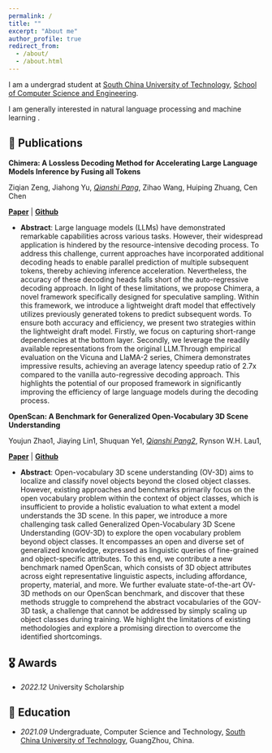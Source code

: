 ```yaml
---
permalink: /
title: ""
excerpt: "About me"
author_profile: true
redirect_from: 
  - /about/
  - /about.html
---
```


<!-- ## About Me -->
I am a undergrad student at [South China University of Technology](https://www.scut.edu.cn/new/), [School of Computer Science and Engineering](https://www2.scut.edu.cn/cs/).

I am generally interested in natural language processing and machine learning .

## 📝 Publications


**Chimera: A Lossless Decoding Method for Accelerating Large Language Models Inference by Fusing all Tokens**

Ziqian Zeng, Jiahong Yu, *<ins>Qianshi Pang</ins>*, Zihao Wang, Huiping Zhuang, Cen Chen


<p><a href="https://arxiv.org/abs/2402.15758"><strong>Paper</strong></a> | <a href="https://github.com/kafkayu/Chimera"><strong>Github</strong></a></p>


- **Abstract**: Large language models (LLMs) have demonstrated remarkable capabilities across various tasks. However, their widespread application is hindered by the resource-intensive decoding process. To address this challenge, current approaches have incorporated additional decoding heads to enable parallel prediction of multiple subsequent tokens, thereby achieving inference acceleration. Nevertheless, the accuracy of these decoding heads falls short of the auto-regressive decoding approach.
In light of these limitations, we propose Chimera, a novel framework specifically designed for speculative sampling. Within this framework, we introduce a lightweight draft model that effectively utilizes previously generated tokens to predict subsequent words. To ensure both accuracy and efficiency, we present two strategies within the lightweight draft model. Firstly, we focus on capturing short-range dependencies at the bottom layer. Secondly, we leverage the readily available representations from the original LLM.Through empirical evaluation on the Vicuna and LlaMA-2 series, Chimera demonstrates impressive results, achieving an average latency speedup ratio of 2.7x compared to the vanilla auto-regressive decoding approach. This highlights the potential of our proposed framework in significantly improving the efficiency of large language models during the decoding process. 

**OpenScan: A Benchmark for Generalized Open-Vocabulary 3D Scene Understanding**

Youjun Zhao1, Jiaying Lin1, Shuquan Ye1, *<ins>Qianshi Pang2*, Rynson W.H. Lau1, 

<p><a href="https://arxiv.org/abs/2408.11030"><strong>Paper</strong></a> | <a href="https://github.com/YoujunZhao/OpenScan"><strong>Github</strong></a></p>


- **Abstract**: Open-vocabulary 3D scene understanding (OV-3D) aims to localize and classify novel objects beyond the closed object classes. However, existing approaches and benchmarks primarily focus on the open vocabulary problem within the context of object classes, which is insufficient to provide a holistic evaluation to what extent a model understands the 3D scene. In this paper, we introduce a more challenging task called Generalized Open-Vocabulary 3D Scene Understanding (GOV-3D) to explore the open vocabulary problem beyond object classes. It encompasses an open and diverse set of generalized knowledge, expressed as linguistic queries of fine-grained and object-specific attributes. To this end, we contribute a new benchmark named OpenScan, which consists of 3D object attributes across eight representative linguistic aspects, including affordance, property, material, and more. We further evaluate state-of-the-art OV-3D methods on our OpenScan benchmark, and discover that these methods struggle to comprehend the abstract vocabularies of the GOV-3D task, a challenge that cannot be addressed by simply scaling up object classes during training. We highlight the limitations of existing methodologies and explore a promising direction to overcome the identified shortcomings. 



## 🎖 Awards

- *2022.12* University Scholarship
 
## 📖 Education

- *2021.09* Undergraduate, Computer Science and Technology, [South China University of Technology](https://www.scut.edu.cn/new/), GuangZhou, China.
